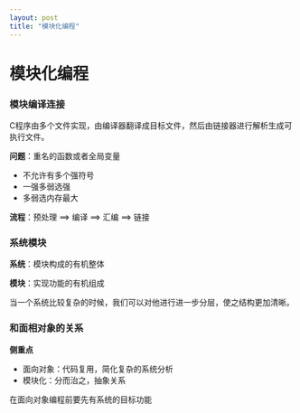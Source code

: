 ```yaml
---
layout: post
title: "模块化编程"
---
```


# 模块化编程



### 模块编译连接

C程序由多个文件实现，由编译器翻译成目标文件，然后由链接器进行解析生成可执行文件。

**问题**：重名的函数或者全局变量

+ 不允许有多个强符号
+ 一强多弱选强
+ 多弱选内存最大

**流程**：预处理 ==> 编译 ==> 汇编 ==> 链接





### 系统模块

**系统**：模块构成的有机整体

**模块**：实现功能的有机组成

当一个系统比较复杂的时候，我们可以对他进行进一步分层，使之结构更加清晰。



### 和面相对象的关系

**侧重点**

+ 面向对象：代码复用，简化复杂的系统分析
+ 模块化：分而治之，抽象关系

在面向对象编程前要先有系统的目标功能
